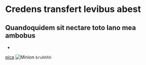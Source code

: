# Credens transfert levibus abest

## Quandoquidem sit nectare toto Iano mea ambobus

*
[pica](https://nodeca.github.io/pica/demo/)
![Minion](https://octodex.github.com/images/minion.png)
`bruhhhh`